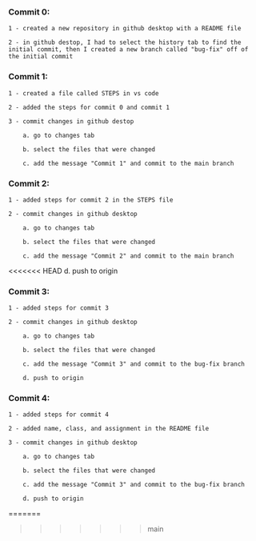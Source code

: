 ### Commit 0:

    1 - created a new repository in github desktop with a README file

    2 - in github destop, I had to select the history tab to find the initial commit, then I created a new branch called "bug-fix" off of the initial commit

### Commit 1:

    1 - created a file called STEPS in vs code

    2 - added the steps for commit 0 and commit 1

    3 - commit changes in github destop 

        a. go to changes tab

        b. select the files that were changed

        c. add the message "Commit 1" and commit to the main branch

### Commit 2:

    1 - added steps for commit 2 in the STEPS file

    2 - commit changes in github desktop

        a. go to changes tab

        b. select the files that were changed

        c. add the message "Commit 2" and commit to the main branch

<<<<<<< HEAD
        d. push to origin

### Commit 3:

    1 - added steps for commit 3

    2 - commit changes in github desktop

        a. go to changes tab

        b. select the files that were changed

        c. add the message "Commit 3" and commit to the bug-fix branch

        d. push to origin

### Commit 4:

    1 - added steps for commit 4

    2 - added name, class, and assignment in the README file

    3 - commit changes in github desktop

        a. go to changes tab

        b. select the files that were changed

        c. add the message "Commit 3" and commit to the bug-fix branch

        d. push to origin
=======

>>>>>>> main
